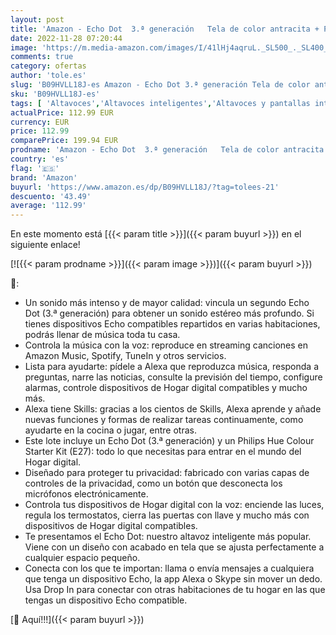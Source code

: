 ```yaml
---
layout: post
title: 'Amazon - Echo Dot  3.ª generación   Tela de color antracita + Philips Hue Colour Starter Kit  E27   compatible con Alexa - Kit de inicio de Hogar digital'
date: 2022-11-28 07:20:44
image: 'https://m.media-amazon.com/images/I/41lHj4aqruL._SL500_._SL400_.jpg'
comments: true
category: ofertas
author: 'tole.es'
slug: 'B09HVLL18J-es Amazon - Echo Dot 3.ª generación Tela de color antracita +...'
sku: 'B09HVLL18J-es'
tags: [ 'Altavoces','Altavoces inteligentes','Altavoces y pantallas inteligentes Echo','Dispositivos Amazon','Dispositivos Amazon y Accesorios','Electrónica','Equipos de audio y Hi-Fi','alexa','amazon','hue','philips','🇪🇸', ]
actualPrice: 112.99 EUR
currency: EUR
price: 112.99
comparePrice: 199.94 EUR
prodname: 'Amazon - Echo Dot  3.ª generación   Tela de color antracita + Philips Hue Colour Starter Kit  E27   compatible con Alexa - Kit de inicio de Hogar digital'
country: 'es'
flag: '🇪🇸'
brand: 'Amazon'
buyurl: 'https://www.amazon.es/dp/B09HVLL18J/?tag=tolees-21'
descuento: '43.49'
average: '112.99'
---
```


En este momento está [{{< param title >}}]({{< param buyurl >}}) en el siguiente enlace!

[![{{< param prodname >}}]({{< param image >}})]({{< param buyurl >}})

🔎:

- Un sonido más intenso y de mayor calidad: vincula un segundo Echo Dot (3.ª generación) para obtener un sonido estéreo más profundo. Si tienes dispositivos Echo compatibles repartidos en varias habitaciones, podrás llenar de música toda tu casa.
- Controla la música con la voz: reproduce en streaming canciones en Amazon Music, Spotify, TuneIn y otros servicios.
- Lista para ayudarte: pídele a Alexa que reproduzca música, responda a preguntas, narre las noticias, consulte la previsión del tiempo, configure alarmas, controle dispositivos de Hogar digital compatibles y mucho más.
- Alexa tiene Skills: gracias a los cientos de Skills, Alexa aprende y añade nuevas funciones y formas de realizar tareas continuamente, como ayudarte en la cocina o jugar, entre otras.
- Este lote incluye un Echo Dot (3.ª generación) y un Philips Hue Colour Starter Kit (E27): todo lo que necesitas para entrar en el mundo del Hogar digital.
- Diseñado para proteger tu privacidad: fabricado con varias capas de controles de la privacidad, como un botón que desconecta los micrófonos electrónicamente.
- Controla tus dispositivos de Hogar digital con la voz: enciende las luces, regula los termostatos, cierra las puertas con llave y mucho más con dispositivos de Hogar digital compatibles.
- Te presentamos el Echo Dot: nuestro altavoz inteligente más popular. Viene con un diseño con acabado en tela que se ajusta perfectamente a cualquier espacio pequeño.
- Conecta con los que te importan: llama o envía mensajes a cualquiera que tenga un dispositivo Echo, la app Alexa o Skype sin mover un dedo. Usa Drop In para conectar con otras habitaciones de tu hogar en las que tengas un dispositivo Echo compatible.

[🛒 Aquí!!!]({{< param buyurl >}})

